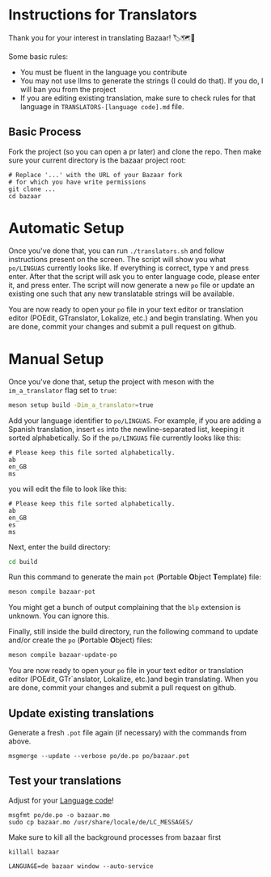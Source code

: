 # Instructions for Translators

Thank you for your interest in translating Bazaar! 🏷️🗺️💜

Some basic rules:
* You must be fluent in the language you contribute
* You may not use llms to generate the strings (I could do that). If
  you do, I will ban you from the project
* If you are editing existing translation, make sure to check rules for that language
  in `TRANSLATORS-[language code].md` file.

## Basic Process

Fork the project (so you can open a pr later) and clone the repo. Then
make sure your current directory is the bazaar project root:

```
# Replace '...' with the URL of your Bazaar fork
# for which you have write permissions
git clone ...
cd bazaar
```
# Automatic Setup
Once you've done that, you can run `./translators.sh` and follow
instructions present on the screen. The script will show you what
`po/LINGUAS` currently looks like. If everything is correct, type `Y`
and press enter. After that the script will ask you to enter language
code, please enter it, and press enter. The script will now generate a
new `po` file or update an existing one such that any new translatable
strings will be available.

You are now ready to open your `po` file in your text editor or
translation editor (POEdit, GTranslator, Lokalize, etc.) and begin
translating. When you are done, commit your changes and submit a pull
request on github.

# Manual Setup

Once you've done that, setup the project with meson with the
`im_a_translator` flag set to `true`:

```sh
meson setup build -Dim_a_translator=true
```

Add your language identifier to `po/LINGUAS`. For example, if you are
adding a Spanish translation, insert `es` into the newline-separated
list, keeping it sorted alphabetically. So if the `po/LINGUAS` file
currently looks like this:

```
# Please keep this file sorted alphabetically.
ab
en_GB
ms
```

you will edit the file to look like this:

```
# Please keep this file sorted alphabetically.
ab
en_GB
es
ms
```

Next, enter the build directory:

```sh
cd build
```

Run this command to generate the main `pot` (**P**ortable **O**bject
**T**emplate) file:

```sh
meson compile bazaar-pot
```

You might get a bunch of output complaining that the `blp` extension
is unknown. You can ignore this.

Finally, still inside the build directory, run the following command
to update and/or create the `po` (**P**ortable **O**bject) files:

```sh
meson compile bazaar-update-po
```

You are now ready to open your `po` file in your text editor or
translation editor (POEdit, GTr`anslator, Lokalize, etc.)and begin translating.
When you are done, commit your changes and submit a pull request on github.

## Update existing translations

Generate a fresh `.pot` file again (if necessary) with the commands from above.

```
msgmerge --update --verbose po/de.po po/bazaar.pot
```


## Test your translations

Adjust for your [Language code](https://en.wikipedia.org/wiki/List_of_ISO_639_language_codes)!

```
msgfmt po/de.po -o bazaar.mo
sudo cp bazaar.mo /usr/share/locale/de/LC_MESSAGES/
```

Make sure to kill all the background processes from bazaar first

```
killall bazaar
```

```
LANGUAGE=de bazaar window --auto-service
```
